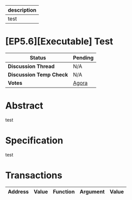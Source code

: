 | description |
| ----------- |
| test        |

# [EP5.6][Executable] Test

  
  | **Status**            | Pending                                                                                                                                      |
  | --------------------- | ------------------------------------------------------------------------------------------------------------------------------------------- |
  | **Discussion Thread** |  N/A                                                                                              |
  | **Discussion Temp Check** |  N/A                                                                                              |
  | **Votes**             | [Agora](https://agora.ensdao.org/proposals/626289482380224821253684475962074931510172538683021376472923313155222149178)                                                                                                                                     |
  

# Abstract 
 test

# Specification 
 test

# Transactions 
 | Address | Value | Function | Argument | Value |
| ------- | ----- | -------- | -------- | ----- |